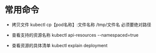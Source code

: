
# 常用命令

- 拷贝文件
kubectl cp【pod名称】:文件名称 /tmp/文件名  必须要绝对路径

- 查看支持的资源名称
kubectl api-resources --namespaced=true 

- 查看资源的具体清单
kubectl explain deployment

